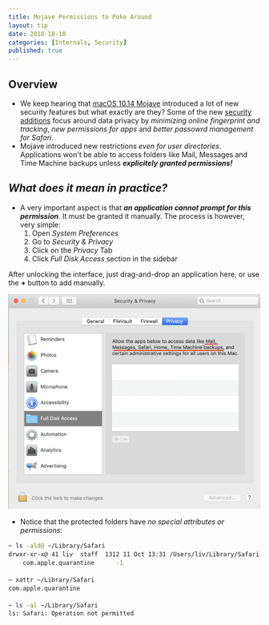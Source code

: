 ```yaml
---
title: Mojave Permissions to Poke Around
layout: tip
date: 2018-10-10
categories: [Internals, Security]
published: true
---
```


## Overview

* We keep hearing that [macOS 10.14 Mojave](https://www.apple.com/uk/macos/mojave/) introduced a lot of new security features but what exactly are they? Some of the new [security additions](https://www.intego.com/mac-security-blog/macos-mojave-whats-new-in-security-and-privacy-features/) focus around data privacy by *minimizing online fingerprint and tracking*, *new permissions for apps* and *better passowrd management for Safari*.
* Mojave introduced new restrictions *even for user directories*. Applications won't be able to access folders like Mail, Messages and Time Machine backups unless __*explicitely granted permissions!*__

## *What does it mean in practice?*

* A very important aspect is that **_an application cannot prompt for this permission_**. It must be granted it manually. The process is however, very simple:
    1. Open *System Preferences*
    2. Go to *Security & Privacy*
    3. Click on the *Privacy* Tab
    4. Click *Full Disk Access* section in the sidebar

After unlocking the interface, just drag-and-drop an application here, or use the **+** button to add manually.

<img src="/assets/images/tips/privacy-settings.png" alt="Mojave privacy settings" class="figure-body">

* Notice that the protected folders have *no special attributes or permissions*:

```bash
~ ls -ald@ ~/Library/Safari
drwxr-xr-x@ 41 liv  staff  1312 11 Oct 13:31 /Users/liv/Library/Safari
	com.apple.quarantine	  -1
  
~ xattr ~/Library/Safari
com.apple.quarantine

~ ls -al ~/Library/Safari
ls: Safari: Operation not permitted
```
